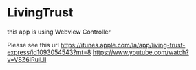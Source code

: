 # LivingTrust
this app is using Webview Controller

Please see this url https://itunes.apple.com/la/app/living-trust-express/id1093054543?mt=8
                https://www.youtube.com/watch?v=VSZ6lRuiLlI
